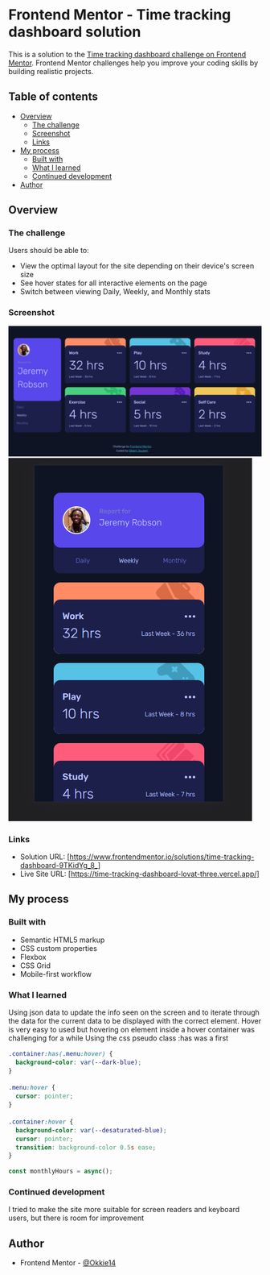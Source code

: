 # Frontend Mentor - Time tracking dashboard solution

This is a solution to the [Time tracking dashboard challenge on Frontend Mentor](https://www.frontendmentor.io/challenges/time-tracking-dashboard-UIQ7167Jw). Frontend Mentor challenges help you improve your coding skills by building realistic projects.

## Table of contents

- [Overview](#overview)
  - [The challenge](#the-challenge)
  - [Screenshot](#screenshot)
  - [Links](#links)
- [My process](#my-process)
  - [Built with](#built-with)
  - [What I learned](#what-i-learned)
  - [Continued development](#continued-development)
- [Author](#author)

## Overview

### The challenge

Users should be able to:

- View the optimal layout for the site depending on their device's screen size
- See hover states for all interactive elements on the page
- Switch between viewing Daily, Weekly, and Monthly stats

### Screenshot

![Desktop View](./screenshots/desktopView.png)
![Mobile View](./screenshots/mobileView.png)

### Links

- Solution URL: [https://www.frontendmentor.io/solutions/time-tracking-dashboard-9TKidYg_8_]
- Live Site URL: [https://time-tracking-dashboard-lovat-three.vercel.app/]

## My process

### Built with

- Semantic HTML5 markup
- CSS custom properties
- Flexbox
- CSS Grid
- Mobile-first workflow

### What I learned

Using json data to update the info seen on the screen and to iterate through the data for the current data to be displayed with the correct element.
Hover is very easy to used but hovering on element inside a hover container was challenging for a while
Using the css pseudo class :has was a first

```css
.container:has(.menu:hover) {
  background-color: var(--dark-blue);
}

.menu:hover {
  cursor: pointer;
}

.container:hover {
  background-color: var(--desaturated-blue);
  cursor: pointer;
  transition: background-color 0.5s ease;
}
```

```js
const monthlyHours = async();
```

### Continued development

I tried to make the site more suitable for screen readers and keyboard users, but there is room for improvement

## Author

- Frontend Mentor - [@Okkie14](https://www.frontendmentor.io/profile/Okkie14)

